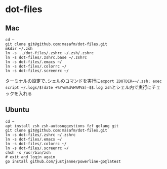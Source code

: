 # dot-files
## Mac
```
cd ~
git clone git@github.com:masafm/dot-files.git
mkdir ~/.zsh
ln -s ../dot-files/.zshrc ~/.zsh/.zshrc
ln -s dot-files/.zshrc.base ~/.zshrc
ln -s dot-files/.emacs ~/
ln -s dot-files/.colorrc ~/
ln -s dot-files/.screenrc ~/
```
ターミナルの設定で､シェルのコマンドを実行に`export ZDOTDIR=~/.zsh; exec script ~/.logs/$(date +%Y%m%d%H%M%S)-$$.log zsh`とシェル内で実行にチェックを入れる
## Ubuntu
```
cd ~
apt install zsh zsh-autosuggestions fzf golang git
git clone git@github.com:masafm/dot-files.git
ln -s dot-files/.zshrc ~/.zshrc
ln -s dot-files/.emacs ~/
ln -s dot-files/.colorrc ~/
ln -s dot-files/.screenrc ~/
chsh -s /usr/bin/zsh
# exit and login again
go install github.com/justjanne/powerline-go@latest
```
